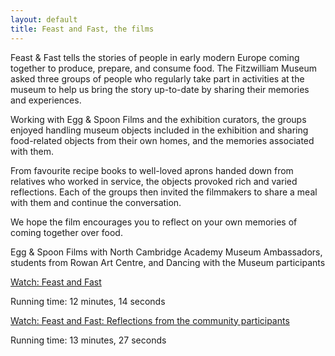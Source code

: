 ```yaml
---
layout: default
title: Feast and Fast, the films
---
```


Feast & Fast tells the stories of people in early modern Europe coming together to produce, prepare, and consume food. The Fitzwilliam Museum asked three groups of people who regularly take part in activities at the museum to help us bring the story up-to-date by sharing their memories and experiences.

Working with Egg & Spoon Films and the exhibition curators, the groups enjoyed handling museum objects included in the exhibition and sharing food-related objects from their own homes, and the memories associated with them.

From favourite recipe books to well-loved aprons handed down from relatives who worked in service, the objects provoked rich and varied reflections. Each of the groups then invited the filmmakers to share a meal with them and continue the conversation.

We hope the film encourages you to reflect on your own memories of coming together over food.

Egg & Spoon Films with North Cambridge Academy Museum Ambassadors, students from Rowan Art Centre, and Dancing with the Museum participants

<a href="https://www.youtube.com/watch?v=3jf23sAahFI">Watch: Feast and Fast</a>

Running time: 12 minutes, 14 seconds

<a href="https://www.youtube.com/watch?v=db5-tjOnTWs">Watch: Feast and Fast: Reflections from the community participants</a>

Running time: 13 minutes, 27 seconds